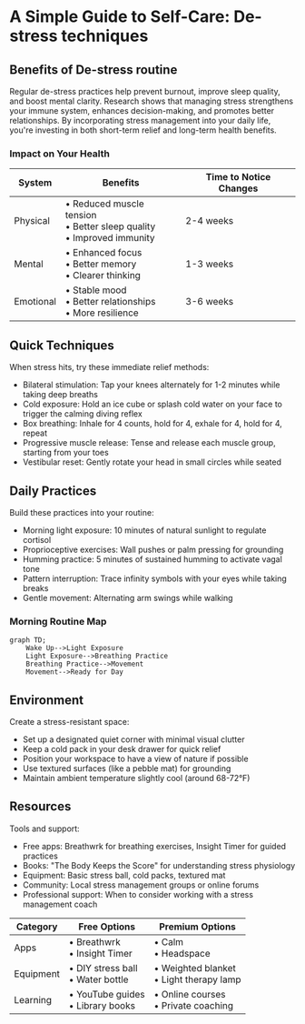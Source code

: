 # A Simple Guide to Self-Care: De-stress techniques

## Benefits of De-stress routine

Regular de-stress practices help prevent burnout, improve sleep quality, and boost mental clarity. Research shows that managing stress strengthens your immune system, enhances decision-making, and promotes better relationships. By incorporating stress management into your daily life, you're investing in both short-term relief and long-term health benefits.

### Impact on Your Health
| System | Benefits | Time to Notice Changes |
|--------|----------|----------------------|
| Physical | • Reduced muscle tension<br>• Better sleep quality<br>• Improved immunity | 2-4 weeks |
| Mental | • Enhanced focus<br>• Better memory<br>• Clearer thinking | 1-3 weeks |
| Emotional | • Stable mood<br>• Better relationships<br>• More resilience | 3-6 weeks |

## Quick Techniques

When stress hits, try these immediate relief methods:
- Bilateral stimulation: Tap your knees alternately for 1-2 minutes while taking deep breaths
- Cold exposure: Hold an ice cube or splash cold water on your face to trigger the calming diving reflex
- Box breathing: Inhale for 4 counts, hold for 4, exhale for 4, hold for 4, repeat
- Progressive muscle release: Tense and release each muscle group, starting from your toes
- Vestibular reset: Gently rotate your head in small circles while seated

## Daily Practices

Build these practices into your routine:
- Morning light exposure: 10 minutes of natural sunlight to regulate cortisol
- Proprioceptive exercises: Wall pushes or palm pressing for grounding
- Humming practice: 5 minutes of sustained humming to activate vagal tone
- Pattern interruption: Trace infinity symbols with your eyes while taking breaks
- Gentle movement: Alternating arm swings while walking

### Morning Routine Map

```mermaid
graph TD;
    Wake Up-->Light Exposure
    Light Exposure-->Breathing Practice
    Breathing Practice-->Movement
    Movement-->Ready for Day
```

## Environment

Create a stress-resistant space:
- Set up a designated quiet corner with minimal visual clutter
- Keep a cold pack in your desk drawer for quick relief
- Position your workspace to have a view of nature if possible
- Use textured surfaces (like a pebble mat) for grounding
- Maintain ambient temperature slightly cool (around 68-72°F)

## Resources

Tools and support:
- Free apps: Breathwrk for breathing exercises, Insight Timer for guided practices
- Books: "The Body Keeps the Score" for understanding stress physiology
- Equipment: Basic stress ball, cold packs, textured mat
- Community: Local stress management groups or online forums
- Professional support: When to consider working with a stress management coach


| Category | Free Options | Premium Options |
|--------|----------|----------------------|
| Apps | • Breathwrk<br>• Insight Timer | • Calm<br>• Headspace |
| Equipment | • DIY stress ball<br>• Water bottle | • Weighted blanket<br>• Light therapy lamp |
| Learning | • YouTube guides<br>• Library books | • Online courses<br>• Private coaching |

